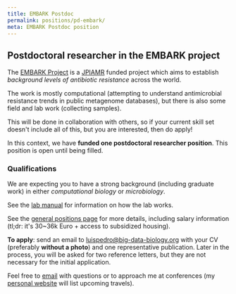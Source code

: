 ```yaml
---
title: EMBARK Postdoc
permalink: positions/pd-embark/
meta: EMBARK Postdoc position
---
```

## Postdoctoral researcher in the EMBARK project

The [EMBARK Project](http://antimicrobialresistance.eu/) is a
[JPIAMR](https://www.jpiamr.eu/) funded project which aims to establish
_background levels of antibiotic resistance_ across the world.

The work is mostly computational (attempting to understand antimicrobial
resistance trends in public metagenome databases), but there is also some field
and lab work (collecting samples).

This will be done in collaboration with others, so if your current skill set
doesn't include all of this, but you are interested, then do apply!

In this context, we have **funded one postdoctoral researcher position**. This
position is open until being filled.

### Qualifications

We are expecting you to have a strong background (including graduate work) in
either _computational biology_ or _microbiology_.

See the [lab manual](/manual/) for information on how the lab works.

See the [general positions page](/positions/) for more details, including
salary information (tl;dr: it's 30~36k Euro + access to subsidized housing).

**To apply**: send an email to
[luispedro@big-data-biology.org](mailto:luispedro@big-data-biology.org) with
your CV (preferably **without a photo**) and one representative publication.
Later in the process, you will be asked for two reference letters, but they are
not necessary for the initial application.

Feel free to [email](mailto:luispedro@big-data-biology.org) with questions or
to approach me at conferences (my [personal website](http://luispedro.org) will
list upcoming travels).

